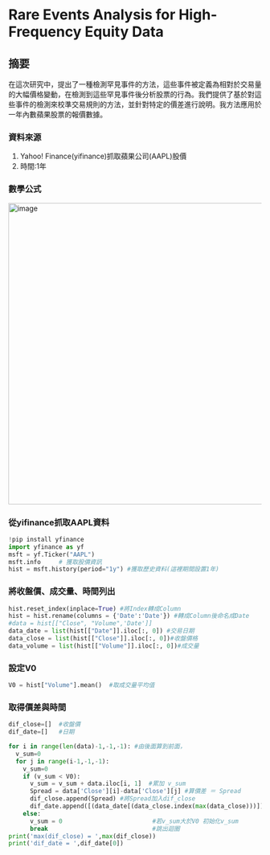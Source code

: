 Rare Events Analysis for High-Frequency Equity Data 
===============================================================
## 摘要 ##
在這次研究中，提出了一種檢測罕見事件的方法，這些事件被定義為相對於交易量的大幅價格變動，在檢測到這些罕見事件後分析股票的行為。我們提供了基於對這些事件的檢測來校準交易規則的方法，並針對特定的價差進行說明。我方法應用於一年內數蘋果股票的報價數據。

### 資料來源 ###
1. Yahoo! Finance(yifinance)抓取蘋果公司(AAPL)股價
2. 時間:1年

### 數學公式 ###
<img width="600" alt="image" src="https://user-images.githubusercontent.com/71696727/204494032-879f11f9-2b77-498b-925c-b8fb88e63b9f.png">

### 從yifinance抓取AAPL資料 ###

```python
!pip install yfinance
import yfinance as yf
msft = yf.Ticker("AAPL")
msft.info     # 獲取股價資訊
hist = msft.history(period="1y") #獲取歷史資料(這裡期間設置1年)
```

### 將收盤價、成交量、時間列出 ###
```python
hist.reset_index(inplace=True) #將Index轉成Column
hist = hist.rename(columns = {'Date':'Date'}) #轉成Column後命名成Date
#data = hist[["Close", "Volume",'Date']]
data_date = list(hist[["Date"]].iloc[:, 0]) #交易日期
data_close = list(hist[["Close"]].iloc[:, 0])#收盤價格
data_volume = list(hist[["Volume"]].iloc[:, 0])#成交量
```

### 設定V0 ###
```python
V0 = hist["Volume"].mean()  #取成交量平均值
```

### 取得價差與時間 ###
```python
dif_close=[]  #收盤價
dif_date=[]   #日期

for i in range(len(data)-1,-1,-1): #由後面算到前面，
  v_sum=0
  for j in range(i-1,-1,-1):
    v_sum=0
    if (v_sum < V0):
      v_sum = v_sum + data.iloc[i, 1]  #累加 v_sum
      Spread = data['Close'][i]-data['Close'][j] #算價差 ＝ Spread
      dif_close.append(Spread) #將Spread加入dif_close
      dif_date.append([(data_date[(data_close.index(max(data_close)))]), (data_date[(data_close.index(min(data_close)))])]) #抓出日期
    else:
      v_sum = 0                         #若v_sum大於V0 初始化v_sum
      break                             #跳出迴圈
print('max(dif_close) = ',max(dif_close))
print('dif_date = ',dif_date[0])
```





